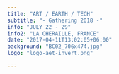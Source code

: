 ```yaml
---
title: "ART / EARTH / TECH"
subtitle: "- Gathering 2018 -"
info: "JULY 22 - 29"
info2: "LA CHERAILLE, FRANCE"
date: "2017-04-11T13:02:05+06:00"
background: "BC02_706x474.jpg"
logo: "logo-aet-invert.png"

---
```

